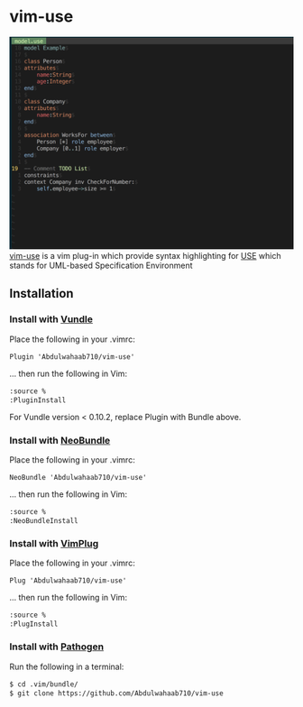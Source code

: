 # vim-use
![vim-use](https://github.com/Abdulwahaab710/vim-use/raw/master/doc/screenshot.png)
[vim-use](https://github.com/Abdulwahaab710/vim-use) is a vim plug-in which provide syntax highlighting for [USE](http://useocl.sourceforge.net/w/index.php/Main_Page) which stands for UML-based Specification Environment
## Installation

### Install with [Vundle](https://github.com/VundleVim/Vundle.vim)
Place the following in your .vimrc:
```vim
Plugin 'Abdulwahaab710/vim-use'
```
… then run the following in Vim:
```vim
:source %
:PluginInstall
```
For Vundle version < 0.10.2, replace Plugin with Bundle above.

### Install with [NeoBundle](https://github.com/Shougo/neobundle.vim)
Place the following in your .vimrc:
```vim
NeoBundle 'Abdulwahaab710/vim-use'
```
… then run the following in Vim:
```vim
:source %
:NeoBundleInstall
```

### Install with [VimPlug](https://github.com/junegunn/vim-plug)
Place the following in your .vimrc:
```vim
Plug 'Abdulwahaab710/vim-use'
```
… then run the following in Vim:
```vim
:source %
:PlugInstall
```

### Install with [Pathogen](https://github.com/tpope/vim-pathogen)
Run the following in a terminal:

```sh
$ cd .vim/bundle/
$ git clone https://github.com/Abdulwahaab710/vim-use
```
